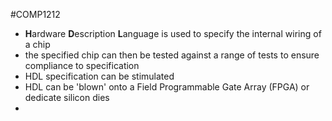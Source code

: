 #COMP1212
- **H**ardware **D**escription **L**anguage is used to specify the internal wiring of a chip
- the specified chip can then be tested against a range of tests to ensure compliance to specification
- HDL specification can be stimulated 
- HDL can be 'blown' onto a Field Programmable Gate Array (FPGA) or dedicate silicon dies
- 